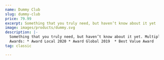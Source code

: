 ```yaml
---
name: Dummy Club
slug: dummy-club
price: 79.99
excerpt: Something that you truly need, but haven’t know about it yet
image: images/products/dummy.svg
description: |-
  Something that you truly need, but haven’t know about it yet. Multiple winner of Community Awarads.
  Awards: * Award Local 2020 * Award Global 2019  * Best Value Award
tag: classic

---
```

